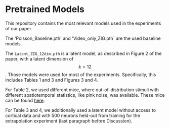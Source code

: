 # Pretrained Models

This repository contains the most relevant models used in the experiments of our paper. 

The 'Poisson_Baseline.pth' and 'Video_only_ZIG.pth` are the used baseline models.

 The `Latent_ZIG_12dim.pth` is a latent model, as described in Figure 2 of the paper, with a latent dimension of $$k=12$$. Those models were used for most of the experiments. Specifically, this includes Tables 1 and 3 and Figures 3 and 4.

For Table 2, we used different mice, where out-of-distribution stimuli with different spatiotemporal statistics, like pink noise, was available. These mice can be found [here](https://gin.g-node.org/pollytur/sensorium_2023_data). 

For Table 3 and 4, we additionally used a latent model without access to cortical data and with 500 neurons held-out from training for the extrapolation experiment (last paragraph before Discussion). 



